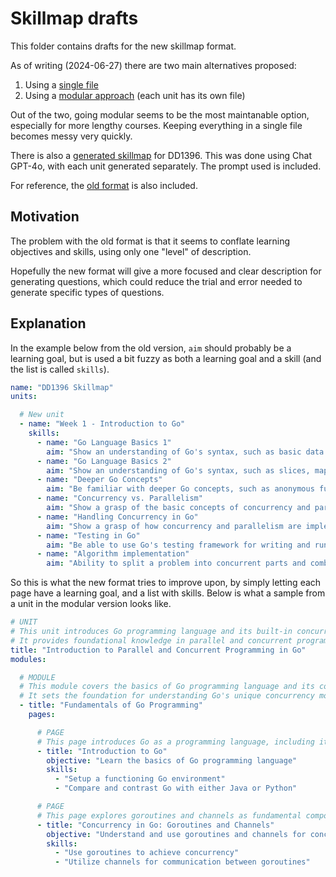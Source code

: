 # Skillmap drafts

This folder contains drafts for the new skillmap format.

As of writing (2024-06-27) there are two main alternatives proposed:

1. Using a [single file](./skillmap-new-single-file/skillmap-)
2. Using a [modular approach](./skillmap-new-modular/) (each unit has its own file)

Out of the two, going modular seems to be the most maintanable option, especially for more lengthy courses. Keeping everything in a single file becomes messy very quickly.

There is also a [generated skillmap](./skillmap-new-modular-dd1396-chatgpt/) for DD1396. This was done using Chat GPT-4o, with each unit generated separately. The prompt used is included.

For reference, the [old format](./skillmap-old/) is also included.

## Motivation

The problem with the old format is that it seems to conflate learning objectives and skills, using only one "level" of description.

Hopefully the new format will give a more focused and clear description for generating questions, which could reduce the trial and error needed to generate specific types of questions.

## Explanation

In the example below from the old version, `aim` should probably be a learning goal, but is used a bit fuzzy as both a learning goal and a skill (and the list is called `skills`).

```yaml
name: "DD1396 Skillmap"
units:

  # New unit
  - name: "Week 1 - Introduction to Go"
    skills:
      - name: "Go Language Basics 1"
        aim: "Show an understanding of Go's syntax, such as basic data types, control structures (loops, conditionals), as well as arrays."
      - name: "Go Language Basics 2"
        aim: "Show an understanding of Go's syntax, such as slices, maps, structs, and functions."
      - name: "Deeper Go Concepts"
        aim: "Be familiar with deeper Go concepts, such as anonymous functions, first order functions, scope, closures, and functions vs. methods."
      - name: "Concurrency vs. Parallelism"
        aim: "Show a grasp of the basic concepts of concurrency and parallelism, as well as their differences."
      - name: "Handling Concurrency in Go"
        aim: "Show a grasp of how concurrency and parallelism are implemented in Go with goroutines and channels."
      - name: "Testing in Go"
        aim: "Be able to use Go's testing framework for writing and running tests."
      - name: "Algorithm implementation"
        aim: "Ability to split a problem into concurrent parts and combine results, specifically implementing a function to sum an array concurrently."
```


So this is what the new format tries to improve upon, by simply letting each page have a learning goal, and a list with skills. Below is what a sample from a unit in the modular version looks like.

```yaml
# UNIT
# This unit introduces Go programming language and its built-in concurrency features, goroutines and channels.
# It provides foundational knowledge in parallel and concurrent programming concepts using Go.
title: "Introduction to Parallel and Concurrent Programming in Go"
modules:

  # MODULE
  # This module covers the basics of Go programming language and its comparison with other languages like Java or Python.
  # It sets the foundation for understanding Go's unique concurrency model using goroutines and channels.
  - title: "Fundamentals of Go Programming"
    pages:

      # PAGE
      # This page introduces Go as a programming language, including its syntax and key features.
      - title: "Introduction to Go"
        objective: "Learn the basics of Go programming language"
        skills:
          - "Setup a functioning Go environment"
          - "Compare and contrast Go with either Java or Python"

      # PAGE
      # This page explores goroutines and channels as fundamental components of Go's concurrency model.
      - title: "Concurrency in Go: Goroutines and Channels"
        objective: "Understand and use goroutines and channels for concurrent programming"
        skills:
          - "Use goroutines to achieve concurrency"
          - "Utilize channels for communication between goroutines"
```
